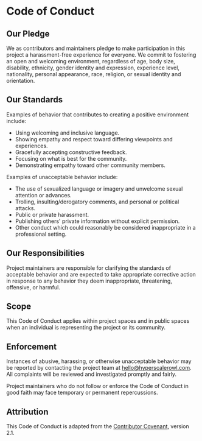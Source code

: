 # Code of Conduct

## Our Pledge

We as contributors and maintainers pledge to make participation in this project a harassment-free experience for everyone. We commit to fostering an open and welcoming environment, regardless of age, body size, disability, ethnicity, gender identity and expression, experience level, nationality, personal appearance, race, religion, or sexual identity and orientation.

## Our Standards

Examples of behavior that contributes to creating a positive environment include:

- Using welcoming and inclusive language.
- Showing empathy and respect toward differing viewpoints and experiences.
- Gracefully accepting constructive feedback.
- Focusing on what is best for the community.
- Demonstrating empathy toward other community members.

Examples of unacceptable behavior include:

- The use of sexualized language or imagery and unwelcome sexual attention or advances.
- Trolling, insulting/derogatory comments, and personal or political attacks.
- Public or private harassment.
- Publishing others' private information without explicit permission.
- Other conduct which could reasonably be considered inappropriate in a professional setting.

## Our Responsibilities

Project maintainers are responsible for clarifying the standards of acceptable behavior and are expected to take appropriate corrective action in response to any behavior they deem inappropriate, threatening, offensive, or harmful.

## Scope

This Code of Conduct applies within project spaces and in public spaces when an individual is representing the project or its community.

## Enforcement

Instances of abusive, harassing, or otherwise unacceptable behavior may be reported by contacting the project team at [hello@hyperscalerowl.com](mailto:hello@hyperscalerowl.com). All complaints will be reviewed and investigated promptly and fairly.

Project maintainers who do not follow or enforce the Code of Conduct in good faith may face temporary or permanent repercussions.

## Attribution

This Code of Conduct is adapted from the [Contributor Covenant](https://www.contributor-covenant.org), version 2.1.
